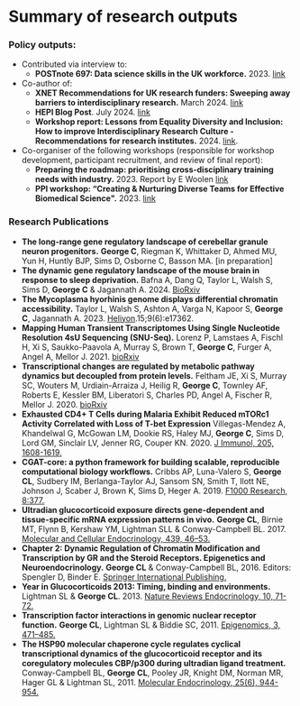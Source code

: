 # Summary of research outputs

### Policy outputs: 

- Contributed via interview to:
  - **POSTnote 697: Data science skills in the UK workforce.** 2023. [link](https://doi.org/10.58248/PN697)
- Co-author of: 
  - **XNET Recommendations for UK research funders: Sweeping away barriers to interdisciplinary research.** March 2024. [link]( https://x-net.bio/report)
  - **HEPI Blog Post**. July 2024. [link](https://www.hepi.ac.uk/2024/07/23/its-time-to-change-the-culture-around-interdisciplinary-research/)
  - **Workshop report: Lessons from Equality Diversity and Inclusion: How to improve Interdisciplinary Research Culture - Recommendations for research institutes.** 2024. [link](https://era.ed.ac.uk/bitstream/handle/1842/42153/EDI_Report_FINAL%2010-10-2024_withPNG.pdf?sequence=3&isAllowed=y).
- Co-organiser of the following workshops (responsible for workshop development, participant recruitment, and review of final report): 
  - **Preparing the roadmap: prioritising cross-disciplinary training needs with industry.** 2023. Report by E Woolen [link](http://dx.doi.org/10.7488/era/3312)
  - **PPI workshop: “Creating & Nurturing Diverse Teams for Effective Biomedical Science".** 2023. [link](https://x-net.bio/workshops/ppi-workshop-creating-nurturing-diverse-teams-effective-biomedical-science)


### Research Publications

- **The long-range gene regulatory landscape of cerebellar granule neuron progenitors.**
  **George C**, Riegman K, Whittaker D, Ahmed MU, Yun H, Huntly BJP, Sims D, Osborne C,  Basson MA. [in preparation]
- **The dynamic gene regulatory landscape of the mouse brain in response to sleep deprivation.**
  Bafna A,  Dang Q, Taylor L, Walsh S, Sims D, **George C** & Jagannath A. 2024. [BioRxiv](https://doi.org/10.1101/2024.07.04.602083)
- **The Mycoplasma hyorhinis genome displays differential chromatin accessibility.**
  Taylor L, Walsh S, Ashton A, Varga N, Kapoor S, **George C**, Jagannath A. 2023. [Heliyon](https://doi.org/10.1016/j.heliyon.2023.e17362).15;9(6):e17362.
- **Mapping Human Transient Transcriptomes Using Single Nucleotide Resolution 4sU Sequencing (SNU-Seq).**
  Lorenz P, Lamstaes A, Fischl H, Xi S, Saukko-Paavola A, Murray S, Brown T, **George C**, Furger A, Angel A, Mellor J. 2021. [bioRxiv](https://doi.org/10.1101/2021.07.14.452379)
- **Transcriptional changes are regulated by metabolic pathway dynamics but decoupled from protein levels.**
  Feltham JE, Xi S, Murray SC, Wouters M, Urdiain-Arraiza J, Heilig R, **George C**, Townley AF, Roberts E, Kessler BM, Liberatori S, Charles PD, Angel A, Fischer R, Mellor J. 2020. [bioRxiv](https://doi.org/10.1101/833921)
- **Exhausted CD4+ T Cells during Malaria Exhibit Reduced mTORc1 Activity Correlated with Loss of T-bet Expression**
  Villegas-Mendez A, Khandelwal G, McGowan LM, Dookie RS, Haley MJ, **George C**, Sims D, Lord GM, Sinclair LV, Jenner RG, Couper KN. 2020. [J Immunol, 205, 1608-1619.](https://doi.org/10.4049/jimmunol.2000450)
- **CGAT-core: a python framework for building scalable, reproducible computational biology workflows.**
  Cribbs AP, Luna-Valero S, **George CL**, Sudbery IM, Berlanga-Taylor AJ, Sansom SN, Smith T, Ilott NE, Johnson J, Scaber J, Brown K, Sims D, Heger A. 2019.  [F1000 Research, 8:377.](https://doi.org/10.12688/f1000research.18674.2)
- **Ultradian glucocorticoid exposure directs gene-dependent and tissue-specific mRNA expression patterns in vivo.**
  **George CL**, Birnie MT, Flynn B, Kershaw YM,  Lightman SLL & Conway-Campbell BL. 2017.  [Molecular and Cellular Endocrinology, 439, 46–53.](https://doi.org/10.1016/j.mce.2016.10.019)
- **Chapter 2: Dynamic Regulation of Chromatin Modification and Transcription by GR and the Steroid Receptors. Epigenetics and Neuroendocrinology.**
  **George CL** & Conway-Campbell BL, 2016. Editors: Spengler D, Binder E. [Springer International Publishing.](https://doi.org/10.1007/978-3-319-24493-8_2)
- **Year in Glucocorticoids 2013: Timing, binding and environments.**
  Lightman SL & **George CL**. 2013.  [Nature Reviews Endocrinology, 10, 71-72.](https://doi.org/10.1038/nrendo.2013.257)
- **Transcription factor interactions in genomic nuclear receptor function.**
  **George CL**, Lightman SL & Biddie SC, 2011.  [Epigenomics, 3, 471–485.](https://doi.org/10.2217/epi.11.66)
- **The HSP90 molecular chaperone cycle regulates cyclical transcriptional dynamics of the glucocorticoid receptor and its coregulatory molecules CBP/p300 during ultradian ligand treatment.**
  Conway-Campbell BL, **George CL**, Pooley JR, Knight DM, Norman MR, Hager GL & Lightman SL, 2011. [Molecular Endocrinology, 25(6), 944-954.](https://doi.org/10.1210/me.2010-0073)
